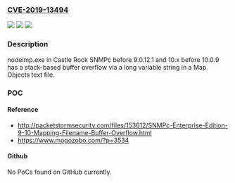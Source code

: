 ### [CVE-2019-13494](https://cve.mitre.org/cgi-bin/cvename.cgi?name=CVE-2019-13494)
![](https://img.shields.io/static/v1?label=Product&message=n%2Fa&color=blue)
![](https://img.shields.io/static/v1?label=Version&message=n%2Fa&color=blue)
![](https://img.shields.io/static/v1?label=Vulnerability&message=n%2Fa&color=brighgreen)

### Description

nodeimp.exe in Castle Rock SNMPc before 9.0.12.1 and 10.x before 10.0.9 has a stack-based buffer overflow via a long variable string in a Map Objects text file.

### POC

#### Reference
- http://packetstormsecurity.com/files/153612/SNMPc-Enterprise-Edition-9-10-Mapping-Filename-Buffer-Overflow.html
- https://www.mogozobo.com/?p=3534

#### Github
No PoCs found on GitHub currently.

